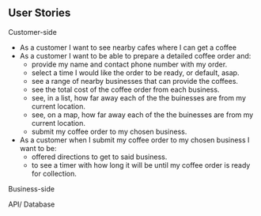 User Stories
------------

Customer-side

 * As a customer I want to see nearby cafes where I can get a coffee
 * As a customer I want to be able to prepare a detailed coffee order and:
    * provide my name and contact phone number with my order.
    * select a time I would like the order to be ready, or default, asap.
    * see a range of nearby businesses that can provide the coffees.
    * see the total cost of the coffee order from each business.
    * see, in a list, how far away each of the the buinesses are from my current location.
    * see, on a map, how far away each of the the buinesses are from my current location.
    * submit my coffee order to my chosen business.
 * As a customer when I submit my coffee order to my chosen business I want to be:
    * offered directions to get to said business.
    * to see a timer with how long it will be until my coffee order is ready for collection.
    
Business-side



API/ Database
